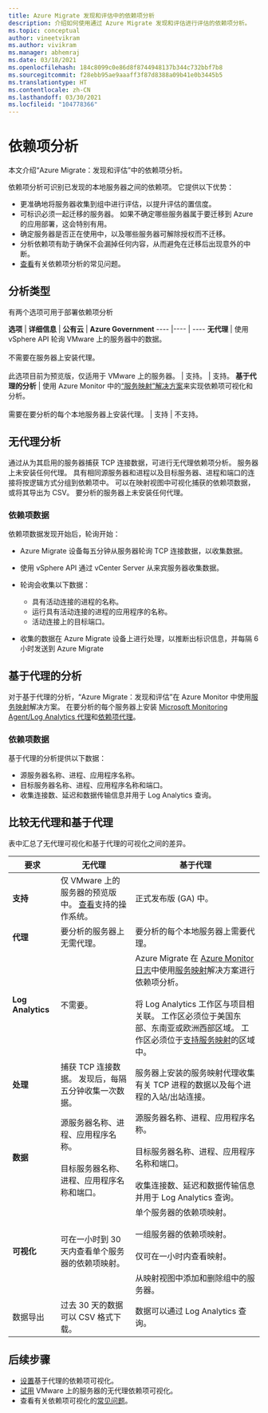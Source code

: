 ```yaml
---
title: Azure Migrate 发现和评估中的依赖项分析
description: 介绍如何使用通过 Azure Migrate 发现和评估进行评估的依赖项分析。
ms.topic: conceptual
author: vineetvikram
ms.author: vivikram
ms.manager: abhemraj
ms.date: 03/18/2021
ms.openlocfilehash: 184c8099c0e86d8f8744948137b344c732bbf7b8
ms.sourcegitcommit: f28ebb95ae9aaaff3f87d8388a09b41e0b3445b5
ms.translationtype: HT
ms.contentlocale: zh-CN
ms.lasthandoff: 03/30/2021
ms.locfileid: "104778366"
---
```

# <a name="dependency-analysis"></a>依赖项分析

本文介绍“Azure Migrate：发现和评估”中的依赖项分析。

依赖项分析可识别已发现的本地服务器之间的依赖项。 它提供以下优势：

- 更准确地将服务器收集到组中进行评估，以提升评估的置信度。
- 可标识必须一起迁移的服务器。 如果不确定哪些服务器属于要迁移到 Azure 的应用部署，这会特别有用。
- 确定服务器是否正在使用中，以及哪些服务器可解除授权而不迁移。
- 分析依赖项有助于确保不会漏掉任何内容，从而避免在迁移后出现意外的中断。
- [查看](common-questions-discovery-assessment.md#what-is-dependency-visualization)有关依赖项分析的常见问题。

## <a name="analysis-types"></a>分析类型

有两个选项可用于部署依赖项分析

**选项** | **详细信息** | **公有云** | **Azure Government**
----  |---- | ----
**无代理** | 使用 vSphere API 轮询 VMware 上的服务器中的数据。<br/><br/> 不需要在服务器上安装代理。<br/><br/> 此选项目前为预览版，仅适用于 VMware 上的服务器。 | 支持。 | 支持。
**基于代理的分析** | 使用 Azure Monitor 中的[“服务映射”解决方案](../azure-monitor/vm/service-map.md)来实现依赖项可视化和分析。<br/><br/> 需要在要分析的每个本地服务器上安装代理。 | 支持 | 不支持。

## <a name="agentless-analysis"></a>无代理分析

通过从为其启用的服务器捕获 TCP 连接数据，可进行无代理依赖项分析。 服务器上未安装任何代理。 具有相同源服务器和进程以及目标服务器、进程和端口的连接将按逻辑方式分组到依赖项中。 可以在映射视图中可视化捕获的依赖项数据，或将其导出为 CSV。 要分析的服务器上未安装任何代理。

### <a name="dependency-data"></a>依赖项数据

依赖项数据发现开始后，轮询开始：

- Azure Migrate 设备每五分钟从服务器轮询 TCP 连接数据，以收集数据。
- 使用 vSphere API 通过 vCenter Server 从来宾服务器收集数据。
- 轮询会收集以下数据：

    - 具有活动连接的进程的名称。
    - 运行具有活动连接的进程的应用程序的名称。
    - 活动连接上的目标端口。

- 收集的数据在 Azure Migrate 设备上进行处理，以推断出标识信息，并每隔 6 小时发送到 Azure Migrate


## <a name="agent-based-analysis"></a>基于代理的分析

对于基于代理的分析，“Azure Migrate：发现和评估”在 Azure Monitor 中使用[服务映射](../azure-monitor/vm/service-map.md)解决方案。 在要分析的每个服务器上安装 [Microsoft Monitoring Agent/Log Analytics 代理](../azure-monitor/agents/agents-overview.md#log-analytics-agent)和[依赖项代理](../azure-monitor/agents/agents-overview.md#dependency-agent)。

### <a name="dependency-data"></a>依赖项数据

基于代理的分析提供以下数据：

- 源服务器名称、进程、应用程序名称。
- 目标服务器名称、进程、应用程序名称和端口。
- 收集连接数、延迟和数据传输信息并用于 Log Analytics 查询。

## <a name="compare-agentless-and-agent-based"></a>比较无代理和基于代理

表中汇总了无代理可视化和基于代理的可视化之间的差异。

**要求** | **无代理** | **基于代理**
--- | --- | ---
**支持** | 仅 VMware 上的服务器的预览版中。 [查看](migrate-support-matrix-vmware.md#dependency-analysis-requirements-agentless)支持的操作系统。 | 正式发布版 (GA) 中。
**代理** | 要分析的服务器上无需代理。 | 要分析的每个本地服务器上需要代理。
**Log Analytics** | 不需要。 | Azure Migrate 在 [Azure Monitor 日志](../azure-monitor/logs/log-query-overview.md)中使用[服务映射](../azure-monitor/vm/service-map.md)解决方案进行依赖项分析。<br/><br/> 将 Log Analytics 工作区与项目相关联。 工作区必须位于美国东部、东南亚或欧洲西部区域。 工作区必须位于[支持服务映射](../azure-monitor/vm/vminsights-configure-workspace.md#supported-regions)的区域中。
**处理** | 捕获 TCP 连接数据。 发现后，每隔五分钟收集一次数据。 | 服务器上安装的服务映射代理收集有关 TCP 进程的数据以及每个进程的入站/出站连接。
**数据** | 源服务器名称、进程、应用程序名称。<br/><br/> 目标服务器名称、进程、应用程序名称和端口。 | 源服务器名称、进程、应用程序名称。<br/><br/> 目标服务器名称、进程、应用程序名称和端口。<br/><br/> 收集连接数、延迟和数据传输信息并用于 Log Analytics 查询。 
**可视化** | 可在一小时到 30 天内查看单个服务器的依赖项映射。 | 单个服务器的依赖项映射。<br/><br/> 一组服务器的依赖项映射。<br/><br/>  仅可在一小时内查看映射。<br/><br/> 从映射视图中添加和删除组中的服务器。
数据导出 | 过去 30 天的数据可以 CSV 格式下载。 | 数据可以通过 Log Analytics 查询。



## <a name="next-steps"></a>后续步骤

- [设置](how-to-create-group-machine-dependencies.md)基于代理的依赖项可视化。
- [试用](how-to-create-group-machine-dependencies-agentless.md) VMware 上的服务器的无代理依赖项可视化。
- 查看有关依赖项可视化的[常见问题](common-questions-discovery-assessment.md#what-is-dependency-visualization)。
